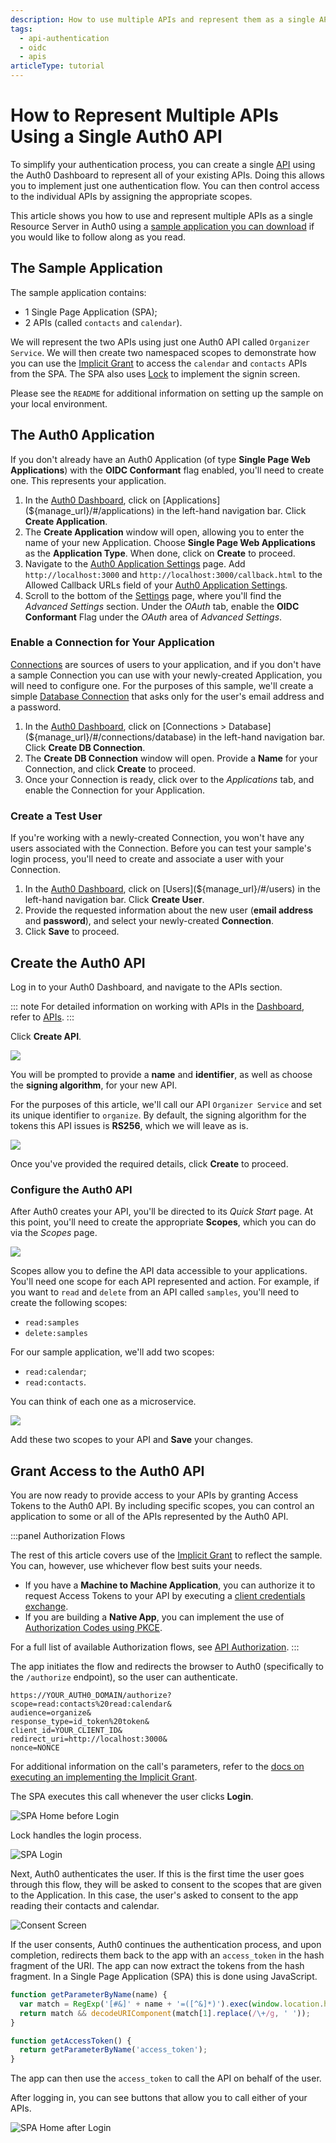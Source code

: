 ```yaml
---
description: How to use multiple APIs and represent them as a single API in Auth0.
tags:
  - api-authentication
  - oidc
  - apis
articleType: tutorial
---
```


# How to Represent Multiple APIs Using a Single Auth0 API

To simplify your authentication process, you can create a single [API](/apis) using the Auth0 Dashboard to represent all of your existing APIs. Doing this allows you to implement just one authentication flow. You can then control access to the individual APIs by assigning the appropriate scopes.

This article shows you how to use and represent multiple APIs as a single Resource Server in Auth0 using a [sample application you can download](https://github.com/auth0-samples/auth0-api-auth-implicit-sample) if you would like to follow along as you read.

## The Sample Application

The sample application contains:

* 1 Single Page Application (SPA);
* 2 APIs (called `contacts` and `calendar`).

We will represent the two APIs using just one Auth0 API called `Organizer Service`. We will then create two namespaced scopes to demonstrate how you can use the [Implicit Grant](/api-auth/grant/implicit) to access the `calendar` and `contacts` APIs from the SPA. The SPA also uses [Lock](/libraries/lock) to implement the signin screen.

Please see the `README` for additional information on setting up the sample on your local environment.

## The Auth0 Application

If you don't already have an Auth0 Application (of type **Single Page Web Applications**) with the **OIDC Conformant** flag enabled, you'll need to create one. This represents your application.

1. In the [Auth0 Dashboard](${manage_url}), click on [Applications](${manage_url}/#/applications) in the left-hand navigation bar. Click **Create Application**.
2. The **Create Application** window will open, allowing you to enter the name of your new Application. Choose **Single Page Web Applications** as the **Application Type**. When done, click on **Create** to proceed.
3. Navigate to the [Auth0 Application Settings](${manage_url}/#/applications/${account.clientId}/settings) page. Add `http://localhost:3000` and `http://localhost:3000/callback.html` to the Allowed Callback URLs field of your [Auth0 Application Settings](${manage_url}/#/applications/${account.clientId}/settings).
4. Scroll to the bottom of the [Settings](${manage_url}/#/applications/${account.clientId}/settings) page, where you'll find the *Advanced Settings* section. Under the *OAuth* tab, enable the **OIDC Conformant** Flag under the *OAuth* area of *Advanced Settings*.

### Enable a Connection for Your Application

[Connections](/identityproviders) are sources of users to your application, and if you don't have a sample Connection you can use with your newly-created Application, you will need to configure one. For the purposes of this sample, we'll create a simple [Database Connection](/connections/database) that asks only for the user's email address and a password.

1. In the [Auth0 Dashboard](${manage_url}), click on [Connections > Database](${manage_url}/#/connections/database) in the left-hand navigation bar. Click **Create DB Connection**.
2. The **Create DB Connection** window will open. Provide a **Name** for your Connection, and click **Create** to proceed.
3. Once your Connection is ready, click over to the *Applications* tab, and enable the Connection for your Application.

### Create a Test User

If you're working with a newly-created Connection, you won't have any users associated with the Connection. Before you can test your sample's login process, you'll need to create and associate a user with your Connection.

1. In the [Auth0 Dashboard](${manage_url}), click on [Users](${manage_url}/#/users) in the left-hand navigation bar. Click **Create User**.
2. Provide the requested information about the new user (**email address** and **password**), and select your newly-created **Connection**.
3. Click **Save** to proceed.

## Create the Auth0 API

Log in to your Auth0 Dashboard, and navigate to the APIs section.

::: note
  For detailed information on working with APIs in the <a href="${manage_url}">Dashboard</a>, refer to <a href="/apis">APIs</a>.
:::

Click **Create API**.

![](/media/articles/api-auth/tutorials/represent-multiple-apis/dashboard-apis.png)

You will be prompted to provide a **name** and **identifier**, as well as choose the **signing algorithm**, for your new API.

For the purposes of this article, we'll call our API `Organizer Service` and set its unique identifier to `organize`. By default, the signing algorithm for the tokens this API issues is **RS256**, which we will leave as is.

![](/media/articles/api-auth/tutorials/represent-multiple-apis/create-new-api.png)

Once you've provided the required details, click **Create** to proceed.

### Configure the Auth0 API

After Auth0 creates your API, you'll be directed to its *Quick Start* page. At this point, you'll need to create the appropriate **Scopes**, which you can do via the *Scopes* page.

![](/media/articles/api-auth/tutorials/represent-multiple-apis/scopes-page.png)

Scopes allow you to define the API data accessible to your applications. You'll need one scope for each API represented and action. For example, if you want to `read` and `delete` from an API called `samples`, you'll need to create the following scopes:

* `read:samples`
* `delete:samples`

For our sample application, we'll add two scopes:

* `read:calendar`;
* `read:contacts`.

You can think of each one as a microservice.

![](/media/articles/api-auth/tutorials/represent-multiple-apis/new-scopes.png)

Add these two scopes to your API and **Save** your changes.

## Grant Access to the Auth0 API

You are now ready to provide access to your APIs by granting Access Tokens to the Auth0 API. By including specific scopes, you can control an application to some or all of the APIs represented by the Auth0 API.

:::panel Authorization Flows

The rest of this article covers use of the [Implicit Grant](/api-auth/grant/implicit) to reflect the sample. You can, however, use whichever flow best suits your needs.

* If you have a **Machine to Machine Application**, you can authorize it to request Access Tokens to your API by executing a [client credentials exchange](/api-auth/grant/client-credentials).
* If you are building a **Native App**, you can implement the use of [Authorization Codes using PKCE](/api-auth/grant/authorization-code-pkce).

For a full list of available Authorization flows, see [API Authorization](/api-auth).
:::

The app initiates the flow and redirects the browser to Auth0 (specifically to the `/authorize` endpoint), so the user can authenticate.

```text
https://YOUR_AUTH0_DOMAIN/authorize?
scope=read:contacts%20read:calendar&
audience=organize&
response_type=id_token%20token&
client_id=YOUR_CLIENT_ID&
redirect_uri=http://localhost:3000&
nonce=NONCE
```

For additional information on the call's parameters, refer to the [docs on executing an implementing the Implicit Grant](/api-auth/tutorials/implicit-grant#1-get-the-user-s-authorization).

The SPA executes this call whenever the user clicks **Login**.

![SPA Home before Login](/media/articles/api-auth/tutorials/represent-multiple-apis/home.png)

Lock handles the login process.

![SPA Login](/media/articles/api-auth/tutorials/represent-multiple-apis/lock.png)

Next, Auth0 authenticates the user. If this is the first time the user goes through this flow, they will be asked to consent to the scopes that are given to the Application. In this case, the user's asked to consent to the app reading their contacts and calendar.

![Consent Screen](/media/articles/api-auth/tutorials/represent-multiple-apis/consent-screen.png)

If the user consents, Auth0 continues the authentication process, and upon completion, redirects them back to the app with an `access_token` in the hash fragment of the URI. The app can now extract the tokens from the hash fragment. In a Single Page Application (SPA) this is done using JavaScript.

```js
function getParameterByName(name) {
  var match = RegExp('[#&]' + name + '=([^&]*)').exec(window.location.hash);
  return match && decodeURIComponent(match[1].replace(/\+/g, ' '));
}

function getAccessToken() {
  return getParameterByName('access_token');
}
```

The app can then use the `access_token` to call the API on behalf of the user.

After logging in, you can see buttons that allow you to call either of your APIs.

![SPA Home after Login](/media/articles/api-auth/tutorials/represent-multiple-apis/apis.png)
